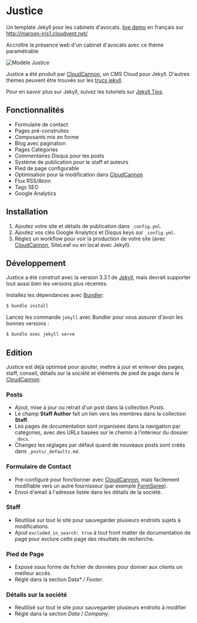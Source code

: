 # Justice

Un template Jekyll pour les cabinets d'avocats.
[live demo](https://grey-grouse.cloudvent.net/) en français sur http://maroon-iris1.cloudvent.net/

Accroître la présence web d'un cabinet d'avocats avec ce thème paramétrable

![Modèle Justice](images/_screenshot.png)

Justice a été produit par [CloudCannon](http://cloudcannon.com/), un CMS Cloud pour Jekyll.
D'autres thèmes peuvent être trouvés sur les [trucs jekyll](http://jekyll.tips/templates/).

Pour en savoir plus sur Jekyll, suivez les tutoriels sur [Jekyll Tips](http://jekyll.tips/).

## Fonctionnalités

* Formulaire de contact
* Pages pré-construites
* Composants mis en forme
* Blog avec pagination
* Pages Catégories
* Commentaires Disqus pour les posts
* Système de publication pour le staff et auteurs
* Pied de page configurable
* Optimisation pour la modification dans [CloudCannon](http://cloudcannon.com/)
* Flux RSS/Atom
* Tags SEO
* Google Analytics

## Installation

1. Ajoutez votre site et détails de publication dans `_config.yml`.
2. Ajoutez vos clés Google Analytics et Disqus keys sur `_config.yml`.
3. Réglez un workflow pour voir la production de votre site (avec [CloudCannon](https://app.cloudcannon.com/), SiteLeaf ou en local avec Jekyll).

## Développement

Justice a été construit avec la version 3.3.1 de [Jekyll](http://jekyllrb.com/), mais devrait supporter tout aussi bien les versions plus récentes.

Installez les dépendances avec [Bundler](http://bundler.io/):

~~~bash
$ bundle install
~~~

Lancez les commande `jekyll` avec Bundler pour vous assurer d'avoir les bonnes versions :

~~~bash
$ bundle exec jekyll serve
~~~

## Edition

Justice est déjà optimisé pour ajouter, mettre à jour et enlever des pages, staff, conseil, détails sur la société et éléments de pied de page dans le [CloudCannon](https://app.cloudcannon.com/).

### Posts

* Ajout, mise à jour ou retrait d'un post dans la collection *Posts*.
* Le champ **Staff Author** fait un lien vers les membres dans la collection **Staff**.
* Les pages de documentation sont organisées dans la navigation par catégories, avec des URLs basées sur le chemin à l’intérieur du dossier `_docs`.
* Changez les réglages par défaut quand de nouveaux posts sont créés dans `_posts/_defaults.md`.

### Formulaire de Contact

* Pré-configuré pour fonctionner avec [CloudCannon](https://app.cloudcannon.com/), mais facilement modifiable vers un autre fournisseur (par exemple  [FormSpree](https://formspree.io/)).
* Envoi d'email à l'adresse listée dans les détails de la société.

### Staff

* Réutilisé sur tout le site pour sauvegarder plusieurs endroits sujets à modifications.
* Ajout `excluded_in_search: true` à tout front matter de documentation de page pour exclure cette page des résultats de recherche.

### Pied de Page

* Exposé sous forme de fichier de données pour donner aux clients un meilleur accès.
* Réglé dans la section Data* / *Footer*.

### Détails sur la société

* Réutilisé sur tout le site pour sauvegarder plusieurs endroits à modifier
* Réglé dans la section *Data* / *Company*.
